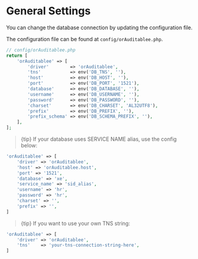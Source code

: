 # General Settings

You can change the database connection by updating the configuration file.

The configuration file can be found at `config/orAuditablee.php`.

```php
// config/orAuditablee.php
return [
    'orAuditablee' => [
        'driver'        => 'orAuditablee',
        'tns'           => env('DB_TNS', ''),
        'host'          => env('DB_HOST', ''),
        'port'          => env('DB_PORT', '1521'),
        'database'      => env('DB_DATABASE', ''),
        'username'      => env('DB_USERNAME', ''),
        'password'      => env('DB_PASSWORD', ''),
        'charset'       => env('DB_CHARSET', 'AL32UTF8'),
        'prefix'        => env('DB_PREFIX', ''),
        'prefix_schema' => env('DB_SCHEMA_PREFIX', ''),
    ],
];
```

> {tip} If your database uses SERVICE NAME alias, use the config below:

```php
'orAuditablee' => [
    'driver' => 'orAuditablee',
    'host' => 'orAuditablee.host',
    'port' => '1521',
    'database' => 'xe',
    'service_name' => 'sid_alias',
    'username' => 'hr',
    'password' => 'hr',
    'charset' => '',
    'prefix' => '',
]
```

> {tip} If you want to use your own TNS string:

```php
'orAuditablee' => [
    'driver' => 'orAuditablee',
    'tns'    => 'your-tns-connection-string-here',
]
```